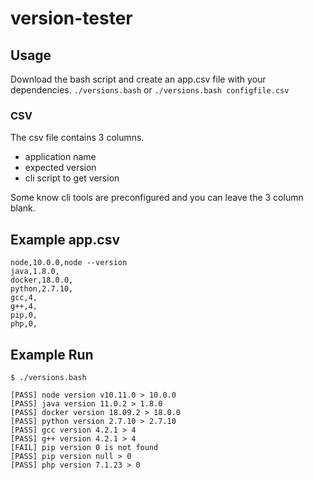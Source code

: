 # version-tester

## Usage
Download the bash script and create an app.csv file with your dependencies.
`./versions.bash` or `./versions.bash configfile.csv`

### CSV
The csv file contains 3 columns. 
* application name
* expected version
* cli script to get version

Some know cli tools are preconfigured and you can leave the 3 column blank.

## Example app.csv
```
node,10.0.0,node --version
java,1.8.0,
docker,18.0.0,
python,2.7.10,
gcc,4,
g++,4,
pip,0,
php,0,
```

## Example Run
```
$ ./versions.bash

[PASS] node version v10.11.0 > 10.0.0
[PASS] java version 11.0.2 > 1.8.0
[PASS] docker version 18.09.2 > 18.0.0
[PASS] python version 2.7.10 > 2.7.10
[PASS] gcc version 4.2.1 > 4
[PASS] g++ version 4.2.1 > 4
[FAIL] pip version 0 is not found
[PASS] pip version null > 0
[PASS] php version 7.1.23 > 0
```
